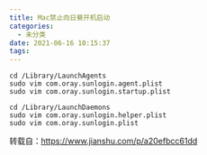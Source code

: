 ```yaml
---
title: Mac禁止向日葵开机启动
categories:
  - 未分类
date: 2021-06-16 10:15:37
tags:
---
```

```
cd /Library/LaunchAgents
sudo vim com.oray.sunlogin.agent.plist
sudo vim com.oray.sunlogin.startup.plist

cd /Library/LaunchDaemons
sudo vim com.oray.sunlogin.helper.plist
sudo vim com.oray.sunlogin.plist
```

转载自：https://www.jianshu.com/p/a20efbcc61dd